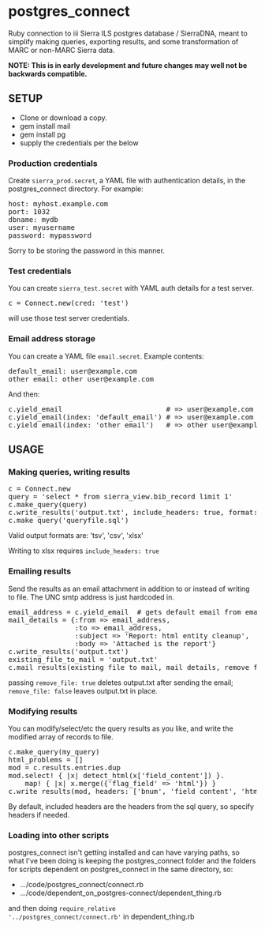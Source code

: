 # postgres_connect

Ruby connection to iii Sierra ILS postgres database / SierraDNA, meant to simplify making queries, exporting results, and some transformation of MARC or non-MARC Sierra data.

__NOTE: This is in early development and future changes may well not be backwards compatible.__

## SETUP
* Clone or download a copy.
* gem install mail
* gem install pg
* supply the credentials per the below

### Production credentials
Create <code>sierra_prod.secret</code>, a YAML file with authentication details, in the postgres_connect directory. For example:
<pre>
host: myhost.example.com
port: 1032
dbname: mydb
user: myusername
password: mypassword
</pre>
Sorry to be storing the password in this manner.

### Test credentials
You can create <code>sierra_test.secret</code> with YAML auth details for a test server.
<pre>c = Connect.new(cred: 'test')</pre> will use those test server credentials.

### Email address storage
You can create a YAML file <code>email.secret</code>. Example contents:
<pre>
default_email: user@example.com
other_email: other_user@example.com
</pre>
And then:
<pre>
c.yield_email                         # => user@example.com
c.yield_email(index: 'default_email') # => user@example.com
c.yield_email(index: 'other_email')   # => other_user@example.com
</pre>

## USAGE
### Making queries, writing results
<pre>
c = Connect.new
query = 'select * from sierra_view.bib_record limit 1'
c.make_query(query)
c.write_results('output.txt', include_headers: true, format: 'tsv')
c.make_query('queryfile.sql')
</pre>
Valid output formats are: 'tsv', 'csv', 'xlsx'

Writing to xlsx requires <code>include_headers: true</code>

### Emailing results
Send the results as an email attachment in addition to or instead of writing to file. The UNC smtp address is just hardcoded in.
<pre>
email_address = c.yield_email  # gets default email from email.secret
mail_details = {:from => email_address,
                :to => email_address,
                :subject => 'Report: html entity cleanup',
                :body => 'Attached is the report'}
c.write_results('output.txt')
existing_file_to_mail = 'output.txt'
c.mail_results(existing_file_to_mail, mail_details, remove_file: true)
</pre>
passing <code>remove_file: true</code> deletes output.txt after sending the email; <code>remove_file: false</code> leaves output.txt in place. 

### Modifying results
You can modify/select/etc the query results as you like, and write the modified array of records to file.
<pre>
c.make_query(my_query)
html_problems = []
mod = c.results.entries.dup
mod.select! { |x| detect_html(x['field_content']) }.
    map! { |x| x.merge({'flag_field' => 'html'}) }
c.write_results(mod, headers: ['bnum', 'field_content', 'html_flag'])
</pre>
By default, included headers are the headers from the sql query, so specify headers if needed.
### Loading into other scripts

postgres_connect isn't getting installed and can have varying paths, so what I've been doing is keeping the postgres_connect folder and the folders for scripts dependent on postgres_connect in the same directory, so:
* .../code/postgres_connect/connect.rb
* .../code/dependent_on_postgres-connect/dependent_thing.rb

and then doing
<code>require_relative '../postgres_connect/connect.rb'</code> in dependent_thing.rb

